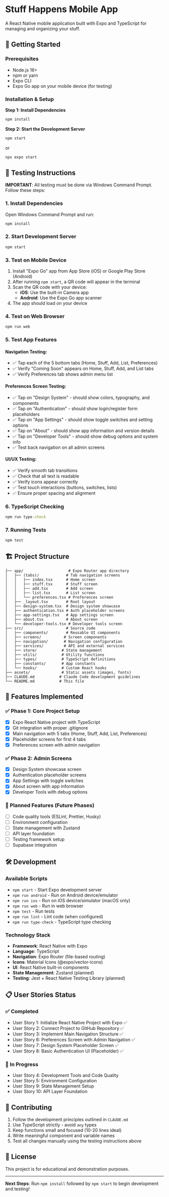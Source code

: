 # Stuff Happens Mobile App

A React Native mobile application built with Expo and TypeScript for managing and organizing your stuff.

<!-- SSH push access configured: 2025-08-08 -->

## 🚀 Getting Started

### Prerequisites

- Node.js 16+
- npm or yarn
- Expo CLI
- Expo Go app on your mobile device (for testing)

### Installation & Setup

**Step 1: Install Dependencies**

```bash
npm install
```

**Step 2: Start the Development Server**

```bash
npm start
```

or

```bash
npx expo start
```

## 📱 Testing Instructions

**IMPORTANT**: All testing must be done via Windows Command Prompt. Follow these steps:

### 1. Install Dependencies

Open Windows Command Prompt and run:

```cmd
npm install
```

### 2. Start Development Server

```cmd
npm start
```

### 3. Test on Mobile Device

1. Install "Expo Go" app from App Store (iOS) or Google Play Store (Android)
2. After running `npm start`, a QR code will appear in the terminal
3. Scan the QR code with your device:
   - **iOS**: Use the built-in Camera app
   - **Android**: Use the Expo Go app scanner
4. The app should load on your device

### 4. Test on Web Browser

```cmd
npm run web
```

### 5. Test App Features

#### Navigation Testing:

- ✅ Tap each of the 5 bottom tabs (Home, Stuff, Add, List, Preferences)
- ✅ Verify "Coming Soon" appears on Home, Stuff, Add, and List tabs
- ✅ Verify Preferences tab shows admin menu list

#### Preferences Screen Testing:

- ✅ Tap on "Design System" - should show colors, typography, and components
- ✅ Tap on "Authentication" - should show login/register form placeholders
- ✅ Tap on "App Settings" - should show toggle switches and setting options
- ✅ Tap on "About" - should show app information and version details
- ✅ Tap on "Developer Tools" - should show debug options and system info
- ✅ Test back navigation on all admin screens

#### UI/UX Testing:

- ✅ Verify smooth tab transitions
- ✅ Check that all text is readable
- ✅ Verify icons appear correctly
- ✅ Test touch interactions (buttons, switches, lists)
- ✅ Ensure proper spacing and alignment

### 6. TypeScript Checking

```cmd
npm run type-check
```

### 7. Running Tests

```cmd
npm test
```

## 🏗️ Project Structure

```
├── app/                    # Expo Router app directory
│   ├── (tabs)/            # Tab navigation screens
│   │   ├── index.tsx      # Home screen
│   │   ├── stuff.tsx      # Stuff screen
│   │   ├── add.tsx        # Add screen
│   │   ├── list.tsx       # List screen
│   │   └── preferences.tsx # Preferences screen
│   ├── _layout.tsx        # Root layout
│   ├── design-system.tsx  # Design system showcase
│   ├── authentication.tsx # Auth placeholder screens
│   ├── app-settings.tsx   # App settings screen
│   ├── about.tsx          # About screen
│   └── developer-tools.tsx # Developer tools screen
├── src/                   # Source code
│   ├── components/        # Reusable UI components
│   ├── screens/          # Screen components
│   ├── navigation/       # Navigation configuration
│   ├── services/         # API and external services
│   ├── store/           # State management
│   ├── utils/           # Utility functions
│   ├── types/           # TypeScript definitions
│   ├── constants/       # App constants
│   └── hooks/           # Custom React hooks
├── assets/              # Static assets (images, fonts)
├── CLAUDE.md           # Claude Code development guidelines
└── README.md           # This file
```

## 🎨 Features Implemented

### ✅ Phase 1: Core Project Setup

- [x] Expo React Native project with TypeScript
- [x] Git integration with proper .gitignore
- [x] Main navigation with 5 tabs (Home, Stuff, Add, List, Preferences)
- [x] Placeholder screens for first 4 tabs
- [x] Preferences screen with admin navigation

### ✅ Phase 2: Admin Screens

- [x] Design System showcase screen
- [x] Authentication placeholder screens
- [x] App Settings with toggle switches
- [x] About screen with app information
- [x] Developer Tools with debug options

### 🚧 Planned Features (Future Phases)

- [ ] Code quality tools (ESLint, Prettier, Husky)
- [ ] Environment configuration
- [ ] State management with Zustand
- [ ] API layer foundation
- [ ] Testing framework setup
- [ ] Supabase integration

## 🛠️ Development

### Available Scripts

- `npm start` - Start Expo development server
- `npm run android` - Run on Android device/emulator
- `npm run ios` - Run on iOS device/simulator (macOS only)
- `npm run web` - Run in web browser
- `npm test` - Run tests
- `npm run lint` - Lint code (when configured)
- `npm run type-check` - TypeScript type checking

### Technology Stack

- **Framework**: React Native with Expo
- **Language**: TypeScript
- **Navigation**: Expo Router (file-based routing)
- **Icons**: Material Icons (@expo/vector-icons)
- **UI**: React Native built-in components
- **State Management**: Zustand (planned)
- **Testing**: Jest + React Native Testing Library (planned)

## 📋 User Stories Status

### ✅ Completed

- User Story 1: Initialize React Native Project with Expo ✅
- User Story 2: Connect Project to GitHub Repository ✅
- User Story 3: Implement Main Navigation Structure ✅
- User Story 6: Preferences Screen with Admin Navigation ✅
- User Story 7: Design System Placeholder Screen ✅
- User Story 8: Basic Authentication UI (Placeholder) ✅

### 🚧 In Progress

- User Story 4: Development Tools and Code Quality
- User Story 5: Environment Configuration
- User Story 9: State Management Setup
- User Story 10: API Layer Foundation

## 🤝 Contributing

1. Follow the development principles outlined in `CLAUDE.md`
2. Use TypeScript strictly - avoid `any` types
3. Keep functions small and focused (10-20 lines ideal)
4. Write meaningful component and variable names
5. Test all changes manually using the testing instructions above

## 📄 License

This project is for educational and demonstration purposes.

---

**Next Steps**: Run `npm install` followed by `npm start` to begin development and testing!
